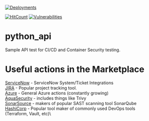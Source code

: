 [![Deployments](https://github.com/duffycb89/python_api/actions/workflows/deploy.yml/badge.svg)](https://github.com/duffycb89/python_api/actions/workflows/deploy.yml)

[![HitCount](https://hits.dwyl.com/duffycb89/python_api.svg?style=flat-square&show=unique)](http://hits.dwyl.com/duffycb89/python_api)
[![Vulnerabilities](https://github.com/duffycb89/python_api/security/code-scanning/badge.svg)](https://github.com/duffycb89/python_api/security/code-scanning)
# python_api
Sample API test for CI/CD and Container Security testing.



# Useful actions in the Marketplace

[ServiceNow](https://github.com/marketplace?type=actions&query=servicenow+) - ServiceNow System/Ticket Integrations\
[JIRA](https://github.com/marketplace?type=actions&query=Jira+) - Popular project tracking tool.\
[Azure](https://github.com/marketplace?type=actions&query=azure+) - General Azure actions (constantly growing)\
[AquaSecurity](https://github.com/marketplace?type=actions&query=aquasecurity+) - includes things like Trivy\
[SonarSource](https://github.com/marketplace?type=actions&query=SonarSource+) - makers of popular SAST scanning tool SonarQube\
[HashiCorp](https://github.com/marketplace?type=actions&query=HashiCorp+) - Popular tool maker of commonly used DevOps tools (Terraform, Vault, etc)\
